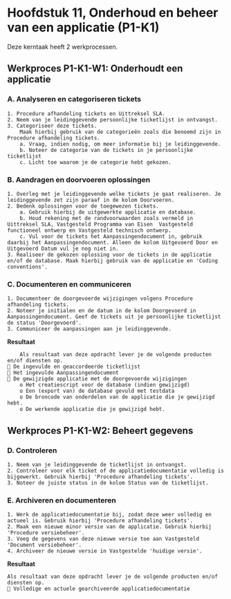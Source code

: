 # Hoofdstuk 11, Onderhoud en beheer van een applicatie (P1-K1) 

Deze kerntaak heeft 2 werkprocessen.

## Werkproces P1-K1-W1: Onderhoudt een applicatie 

### A. Analyseren en categoriseren tickets

    1. Procedure afhandeling tickets en Uittreksel SLA. 
    2. Neem van je leidinggevende persoonlijke ticketlijst in ontvangst. 
    3. Categoriseer deze tickets. 
        Maak hierbij gebruik van de categorieën zoals die benoemd zijn in Procedure afhandeling tickets. 
        a. Vraag, indien nodig, om meer informatie bij je leidinggevende. 
        b. Noteer de categorie van de tickets in je persoonlijke ticketlijst 
        c. Licht toe waarom je de categorie hebt gekozen. 
 
### B. Aandragen en doorvoeren oplossingen 

    1. Overleg met je leidinggevende welke tickets je gaat realiseren. Je leidinggevende zet zijn paraaf in de kolom Doorvoeren. 
    2. Bedenk oplossingen voor de toegewezen tickets. 
        a. Gebruik hierbij de uitgewerkte applicatie en database. 
        b. Houd rekening met de randvoorwaarden zoals vermeld in Uittreksel SLA, Vastgesteld Programma van Eisen  Vastgesteld functioneel ontwerp en Vastgesteld technisch ontwerp. 
        c. Vul voor de tickets het Aanpassingendocument in, gebruik daarbij het Aanpassingendocument. Alleen de kolom Uitgevoerd Door en Uitgevoerd Datum vul je nog niet in. 
    3. Realiseer de gekozen oplossing voor de tickets in de applicatie en/of de database. Maak hierbij gebruik van de applicatie en 'Coding conventions'. 
 
### C. Documenteren en communiceren 

    1. Documenteer de doorgevoerde wijzigingen volgens Procedure afhandeling tickets.
    2. Noteer je initialen en de datum in de kolom Doorgevoerd in Aanpassingendocument. Geef de tickets uit je persoonlijke ticketlijst de status 'Doorgevoerd'. 
    3. Communiceer de aanpassingen aan je leidinggevende. 

__Resultaat__

        Als resultaat van deze opdracht lever je de volgende producten en/of diensten op. 
     De ingevulde en geaccordeerde ticketlijst 
     Het ingevulde Aanpassingendocument 
     De gewijzigde applicatie met de doorgevoerde wijzigingen
        o Het creatiescript voor de database (indien gewijzigd) 
        o Een (export van) de database gevuld met testdata 
        o De broncode van onderdelen van de applicatie die je gewijzigd hebt. 
        o De werkende applicatie die je gewijzigd hebt. 
 
## Werkproces P1-K1-W2: Beheert gegevens

### D. Controleren 
    1. Neem van je leidinggevende de ticketlijst in ontvangst. 
    2. Controleer voor elk ticket of de applicatiedocumentatie volledig is bijgewerkt. Gebruik hierbij 'Procedure afhandeling tickets'. 
    3. Noteer de juiste status in de kolom Status van de ticketlijst. 
 
### E. Archiveren en documenteren 
    1. Werk de applicatiedocumentatie bij, zodat deze weer volledig en actueel is. Gebruik hierbij 'Procedure afhandeling tickets'. 
    2. Maak een nieuwe minor versie van de applicatie. Gebruik hierbij 'Procedure versiebeheer'. 
    3. Voeg de gegevens van deze nieuwe versie toe aan Vastgesteld 'Document versiebeheer'. 
    4. Archiveer de nieuwe versie in Vastgestelde 'huidige versie'. 

__Resultaat__
    
    Als resultaat van deze opdracht lever je de volgende producten en/of diensten op. 
     Volledige en actuele gearchiveerde applicatiedocumentatie 


